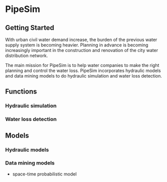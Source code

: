 <link href="./docs/style.css" rel="stylesheet"></link>

# PipeSim

## Getting Started
With urban civil water demand increase, the burden of the previous water supply system is becoming heavier. Planning in advance is becoming increasingly important in the construction and renovation of the city water distribution network. 

The main mission for PipeSim is to help water companies to make the right planning and control the water loss. PipeSim incorporates hydraulic models and data mining models to do hydraulic simulation and water loss detection.

## Functions
### Hydraulic simulation

### Water loss detection

## Models
### Hydraulic models

### Data mining models
- space-time probabilistic model


